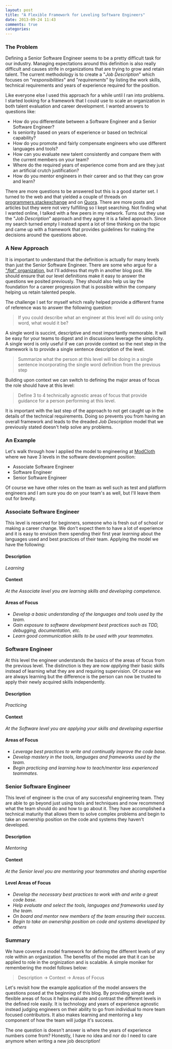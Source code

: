 ```yaml
---
layout: post
title: "A Flexible Framework for Leveling Software Engineers"
date: 2013-09-24 11:43
comments: true
categories: 
---
```


### The Problem

Defining a Senior Software Engineer seems to be a pretty difficult task for our industry.  Managing
expectations around this definition is also really difficult and causes strife in organizations that
are trying to grow and retain talent.  The current methodology is to create a "_Job Description_"
which focuses on "_responsibilities_" and "_requirements_" by listing the work skills, technical
requirements and years of experience required for the position.

<!-- more -->

Like everyone else I used this approach for a while until I ran into problems.  I started looking
for a framework that I could use to scale an organization in both talent evaluation and career
development.  I wanted answers to questions like:

* How do you differentiate between a Software Engineer and a Senior Software Engineer?
* Is seniority based on years of experience or based on technical capability?
* How do you promote and fairly compensate engineers who use different languages and tools?
* How can you evaluate new talent consistently and compare them with the current members on your
  team?
* Where do the required years of experience come from and are they just an artificial crutch
  justification?
* How do you mentor engineers in their career and so that they can grow and learn?

There are more questions to be answered but this is a good starter set.  I turned to the web and
that yielded a couple of threads on
[programmers.stackexchange](http://programmers.stackexchange.com/questions/14914/whats-the-difference-between-entry-level-jr-sr-developers)
and on
[Quora](http://www.quora.com/When-does-a-software-developer-become-a-senior-software-developer).
There are more posts and articles but they were not very fulfilling so I kept searching.  Not
finding what I wanted online, I talked with a few peers in my network. Turns out they use the "_Job
Description_" approach and they agree it is a failed approach.  Since my search turned empty I
instead spent a lot of time thinking on the topic and came up with a framework that provides
guidelines for making the decisions around the questions above.

### A New Approach

It is important to understand that the definition is actually for many levels than just the Senior
Software Engineer.  There are some who argue for a ["_flat_"
organization](http://link_to_brian_cantrells_talk),  but I'll address that myth in another blog
post.  We should ensure that our level definitions make it easy to answer the questions we posited
previously.  They should also help us lay the foundation for a career progression that is possible
within the company helping us retain talented people.

The challenge I set for myself which really helped provide a different frame of reference was to
answer the following question:

> If you could describe what an engineer at this level will do using only word, what would it be?

A single word is succint, descriptive and most importantly memorable.  It will be easy for your
teams to digest and in discussions leverage the simplicity.  A single word is only useful if we can
provide context so the next step in the framework is to provide a single sentence description of the
level.

> Summarize what the person at this level will be doing in a single sentence incorporating the
> single word definition from the previous step

Building upon context we can switch to defining the major areas of focus the role should have at
this level:

> Define 3 to 4 technically agnostic areas of focus that provide guidance for a person performing at
> this level.

It is important with the last step of the approach to not get caught up in the details of the
technical requirements.  Doing so prevents you from having an overall framework and leads to the
dreaded _Job Description_ model that we previously stated doesn't help solve any problems.

### An Example

Let's walk through how I applied the model to engineering at [ModCloth](http://www.modcloth.com)
where we have 3 levels in the software development position:

* Associate Software Engineer
* Software Engineer
* Senior Software Engineer

Of course we have other roles on the team as well such as test and platform engineers and I am sure
you do on your team's as well, but I'll leave them out for brevity. 

### Associate Software Engineer

This level is reserved for beginners, someone who is fresh out of school or making a career change.
We don't expect them to have a lot of experience and it is easy to envision them spending their
first year _learning_ about the languages used and best practices of their team.  Applying the model
we have the following: 

#### Description

_Learning_

#### Context

_At the Associate level you are learning skills and developing competence._

#### Areas of Focus

* _Develop a basic understanding of the languages and tools used by the team._
* _Gain exposure to software development best practices such as TDD, debugging, documentation, etc._
* _Learn good communication skills to be used with your teammates._

### Software Engineer

At this level the engineer understands the basics of the areas of focus from the previous level.
The distinction is they are now _applying_ their basic skills instead of learning what they are and
requiring supervision.  Of course we are always learning but the difference is the person can now be
trusted to apply their newly acquired skills independently.

#### Description

_Practicing_

#### Context

_At the Software level you are applying your skills and developing expertise_

#### Areas of Focus

* _Leverage best practices to write and continually improve the code base._
* _Develop mastery in the tools, languages and frameworks used by the team._
* _Begin practicing and learning how to teach/mentor less experienced teammates._

### Senior Software Engineer

This level of engineer is the crux of any successful engineering team.  They are able to go beyond
just using tools and techniques and now recommend what the team should do and how to go about it.
They have accomplished a technical maturity that allows them to solve complex problems and begin to
take an ownership position on the code and systems they haven't developed.

#### Description

_Mentoring_

#### Context

_At the Senior level you are mentoring your teammates and sharing expertise_

#### Level Areas of Focus

* _Develop the necessary best practices to work with and write a great code base._
* _Help evaluate and select the tools, languages and frameworks used by the team._
* _On board and mentor new members of the team ensuring their success._
* _Begin to take an ownership position on code and systems developed by others_


### Summary

We have covered a model framework for defining the different levels of any role within an
organization.  The benefits of the model are that it can be applied to role in the orginization and
is scalable.   A simple moniker for remembering the model follows below:

> Description -> Context -> Areas of Focus

Let's revisit how the example application of the model answers the questions posed at the beginning
of this blog.  By providing simple and flexible areas of focus it helps evaluate and contrast the
different levels in the defined role easily.  It is technology and years of experience agnostic
instead judging engineers on their ability to go from individual to more team focused contributors.
It also makes learning and mentoring a key component of how the team will judge it's success.

The one question is doesn't answer is where the years of experience numbers come from?  Honestly, I
have no idea and nor do I need to care anymore when writing a new job description! 
